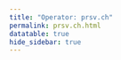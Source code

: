```yaml
---
title: "Operator: prsv.ch"
permalink: prsv.ch.html
datatable: true
hide_sidebar: true
---
```


<div>                        <script type="text/javascript">window.PlotlyConfig = {MathJaxConfig: 'local'};</script>
        <script charset="utf-8" src="https://cdn.plot.ly/plotly-2.20.0.min.js"></script>                <div id="b5078759-069e-476d-8d94-c8b0f29df016" class="plotly-graph-div" style="height:100%; width:100%;"></div>            <script type="text/javascript">                                    window.PLOTLYENV=window.PLOTLYENV || {};                                    if (document.getElementById("b5078759-069e-476d-8d94-c8b0f29df016")) {                    Plotly.newPlot(                        "b5078759-069e-476d-8d94-c8b0f29df016",                        [{"name":"exit probability (%)","x":["2022-06-17","2022-06-18","2022-06-19","2022-06-20","2022-06-21","2022-06-22","2022-06-23","2022-06-24","2022-06-25","2022-06-26","2022-06-27","2022-06-28","2022-06-29","2022-06-30","2022-07-01","2022-07-02","2022-07-03","2022-07-04","2022-07-05","2022-07-06","2022-07-07","2022-07-08","2022-07-09","2022-07-10","2022-07-11","2022-07-12","2022-07-13","2022-07-14","2022-07-15","2022-07-16","2022-07-17","2022-07-18","2022-07-19","2022-07-20","2022-07-21","2022-07-22","2022-07-23","2022-07-24","2022-07-25","2022-07-26","2022-07-27","2022-07-28","2022-07-29","2022-07-30","2022-07-31","2022-08-01","2022-08-02","2022-08-03","2022-08-04","2022-08-05","2022-08-06","2022-08-07","2022-08-08","2022-08-10","2022-08-11","2022-08-12","2022-08-13","2022-08-14","2022-08-15","2022-08-16","2022-08-17","2022-08-18","2022-08-19","2022-08-20","2022-08-21","2022-08-22","2022-08-23","2022-08-24","2022-08-25","2022-08-26","2022-08-27","2022-08-28","2022-08-29","2022-08-30","2022-08-31","2022-09-01","2022-09-02","2022-09-03","2022-09-04","2022-09-05","2022-09-06","2022-09-07","2022-09-13","2022-09-14","2022-09-15","2022-09-16","2022-09-17","2022-09-18","2022-09-19","2022-09-20","2022-09-21","2022-09-22","2022-09-23","2022-09-24","2022-09-25","2022-09-26","2022-09-27","2022-09-28","2022-09-29","2022-09-30","2022-10-01","2022-10-02","2022-10-03","2022-10-04","2022-10-05","2022-10-06","2022-10-07","2022-10-08","2022-10-09","2022-10-10","2022-10-11","2022-10-12","2022-10-13","2022-10-14","2022-10-15","2022-10-16","2022-10-17","2022-10-18","2022-10-19","2022-10-20","2022-10-21","2022-10-22","2022-10-23","2022-10-24","2022-10-25","2022-10-26","2022-10-27","2022-10-28","2022-10-29","2022-10-30","2022-10-31","2022-11-01","2022-11-02","2022-11-03","2022-11-04","2022-11-05","2022-11-06","2022-11-07","2022-11-08","2022-11-09","2022-11-10","2022-11-11","2022-11-12","2022-11-13","2022-11-14","2022-11-15","2022-11-16","2022-11-17","2022-11-18","2022-11-19","2022-11-20","2022-11-21","2022-11-22","2022-11-23","2022-11-24","2022-11-25","2022-11-26","2022-11-27","2022-11-28","2022-11-29","2022-11-30","2022-12-01","2022-12-02","2022-12-03","2022-12-04","2022-12-05","2022-12-06","2022-12-07","2022-12-08","2022-12-09","2022-12-10","2022-12-11","2022-12-12","2022-12-13","2022-12-14","2022-12-15","2022-12-16","2022-12-17","2022-12-18","2022-12-19","2022-12-20","2022-12-21","2022-12-22","2022-12-23","2022-12-24","2022-12-25","2022-12-26","2022-12-27","2022-12-28","2022-12-29","2022-12-30","2022-12-31","2023-01-01","2023-01-02","2023-01-03","2023-01-04","2023-01-05","2023-01-06","2023-01-07","2023-01-08","2023-01-09","2023-01-10","2023-01-11","2023-01-12","2023-01-13","2023-01-14","2023-01-15","2023-01-16","2023-01-17","2023-01-18","2023-01-19","2023-01-20","2023-01-21","2023-01-22","2023-01-23","2023-01-24","2023-01-25","2023-01-26","2023-01-27","2023-01-28","2023-01-29","2023-01-30","2023-01-31","2023-02-01","2023-02-02","2023-02-03","2023-02-04","2023-02-05","2023-02-06","2023-02-07","2023-02-08","2023-02-09","2023-02-10","2023-02-11","2023-02-12","2023-02-13","2023-02-14","2023-02-15","2023-02-16","2023-02-17","2023-02-18","2023-02-19","2023-02-20","2023-02-21","2023-02-22","2023-02-23","2023-02-24","2023-02-25","2023-02-26","2023-02-27","2023-02-28","2023-03-01","2023-03-02","2023-03-03","2023-03-04","2023-03-05","2023-03-06","2023-03-07","2023-03-08","2023-03-09","2023-03-10","2023-03-11","2023-03-12","2023-03-13","2023-03-14","2023-03-15","2023-03-16","2023-03-17","2023-03-18","2023-03-19","2023-03-20","2023-03-21","2023-03-22","2023-03-23","2023-03-24","2023-03-25","2023-03-26","2023-03-27","2023-03-28","2023-03-29","2023-03-30","2023-03-31","2023-04-01","2023-04-02","2023-04-03","2023-04-04","2023-04-05","2023-04-06","2023-04-07","2023-04-08","2023-04-09","2023-04-10","2023-04-11","2023-04-12","2023-04-13","2023-04-14","2023-04-15","2023-04-16","2023-04-17","2023-04-18","2023-04-19","2023-04-20","2023-04-21","2023-04-22","2023-04-23","2023-04-24","2023-04-25","2023-04-26","2023-04-27","2023-04-28","2023-04-29","2023-04-30","2023-05-01","2023-05-02","2023-05-03","2023-05-04","2023-05-05","2023-05-06","2023-05-07","2023-05-08","2023-05-09","2023-05-10","2023-05-11","2023-05-12","2023-05-13","2023-05-14","2023-05-15","2023-05-16","2023-05-17","2023-05-18","2023-05-19","2023-05-20","2023-05-21","2023-05-22","2023-05-23","2023-05-24","2023-05-25","2023-05-26","2023-05-27","2023-05-28","2023-05-29","2023-05-30","2023-05-31","2023-06-01","2023-06-02","2023-06-03","2023-06-04","2023-06-05","2023-06-06","2023-06-07","2023-06-08","2023-06-09","2023-06-10","2023-06-11","2023-06-12","2023-06-13","2023-06-14","2023-06-15","2023-06-16","2023-06-17","2023-06-18","2023-06-19","2023-06-20","2023-06-21","2023-06-22","2023-06-23","2023-06-25","2023-06-26","2023-06-27","2023-06-28","2023-06-29","2023-06-30","2023-07-01","2023-07-02","2023-07-03","2023-07-04","2023-07-05","2023-07-06","2023-07-07","2023-07-08","2023-07-09"],"y":[0.0,0.0,0.0,0.03,0.05,0.08,0.09,0.11,0.13,0.13,0.17,0.29,0.31,0.33,0.26,0.31,0.29,0.32,0.32,0.32,0.32,0.32,0.34,0.33,0.33,0.29,0.3,null,0.26,0.25,0.25,0.25,0.25,0.24,0.21,0.21,0.21,0.19,0.18,0.19,0.2,0.19,0.2,0.17,0.17,0.19,0.18,0.2,0.19,0.2,0.2,0.21,0.2,0.23,0.25,0.27,0.26,0.28,0.26,0.26,0.25,0.25,0.25,0.29,0.26,0.28,0.29,0.28,0.0,0.0,0.0,0.0,0.28,0.3,0.31,null,null,null,null,null,null,null,0.0,0.0,0.0,0.25,0.29,0.31,0.31,0.32,0.33,0.34,0.33,0.35,0.38,0.35,1.08,1.12,1.14,1.16,1.01,1.0,0.97,0.93,0.96,1.0,1.01,1.01,1.02,1.0,0.66,1.03,1.01,0.9,0.91,0.94,0.83,0.44,0.3,0.29,0.29,0.27,0.25,0.23,0.26,0.23,0.21,0.21,0.24,0.25,0.19,0.41,0.39,0.39,0.35,0.38,0.4,0.42,0.44,0.49,0.48,0.44,0.44,0.51,0.52,0.52,0.54,0.48,0.5,0.5,0.51,0.57,0.57,0.57,0.57,0.56,0.53,0.54,0.52,0.51,0.5,0.53,0.56,0.56,0.52,0.52,0.54,0.54,0.56,0.57,0.56,0.54,0.52,0.52,0.41,0.48,0.43,0.46,0.48,0.47,0.47,0.48,0.46,0.49,0.48,0.52,0.55,0.56,0.56,0.54,0.54,0.53,0.54,0.53,0.55,0.52,0.51,0.51,0.49,0.49,0.47,0.47,0.47,0.49,0.47,0.36,0.5,0.53,0.54,0.55,0.57,0.52,0.56,0.58,0.58,0.56,0.62,0.62,0.61,0.59,0.61,0.63,0.64,0.62,0.62,0.63,0.62,0.59,0.6,0.62,0.62,0.53,0.51,0.5,0.52,0.49,0.39,0.43,0.43,0.43,0.43,0.43,0.44,0.43,0.43,0.45,0.46,0.48,0.51,0.51,0.57,0.58,1.01,1.06,1.08,1.05,1.04,0.97,0.92,0.93,0.93,0.85,1.15,1.19,1.2,1.17,1.06,1.12,1.12,1.1,1.04,1.04,1.02,1.03,0.95,0.95,0.93,0.95,0.84,0.92,0.94,0.95,0.96,0.94,0.92,0.91,0.9,0.92,0.93,0.87,0.87,0.83,0.87,0.86,0.86,0.83,0.84,0.8,0.8,0.8,0.19,0.4,0.4,0.38,0.39,0.22,0.21,0.18,0.23,0.34,0.4,0.48,0.47,0.57,0.39,0.61,0.8,0.83,0.81,0.88,1.13,1.14,1.18,1.12,1.19,1.31,1.28,1.31,1.26,1.21,0.99,0.99,1.23,1.22,1.1,1.18,1.21,1.19,1.19,1.16,1.14,1.14,1.05,1.03,1.1,1.13,1.08,1.13,0.0,1.09,0.68,1.07,0.98,1.08,1.13,1.15,1.19,1.22,1.24,1.22,1.21,1.19,1.32,1.34,1.36,1.38,1.34,1.35,1.41,1.42,1.4,1.38,1.39,1.29,1.29,1.28,1.19,1.19,1.13,1.03,0.95],"type":"scatter","xaxis":"x","yaxis":"y"},{"name":"guard probability (%)","x":["2022-06-17","2022-06-18","2022-06-19","2022-06-20","2022-06-21","2022-06-22","2022-06-23","2022-06-24","2022-06-25","2022-06-26","2022-06-27","2022-06-28","2022-06-29","2022-06-30","2022-07-01","2022-07-02","2022-07-03","2022-07-04","2022-07-05","2022-07-06","2022-07-07","2022-07-08","2022-07-09","2022-07-10","2022-07-11","2022-07-12","2022-07-13","2022-07-14","2022-07-15","2022-07-16","2022-07-17","2022-07-18","2022-07-19","2022-07-20","2022-07-21","2022-07-22","2022-07-23","2022-07-24","2022-07-25","2022-07-26","2022-07-27","2022-07-28","2022-07-29","2022-07-30","2022-07-31","2022-08-01","2022-08-02","2022-08-03","2022-08-04","2022-08-05","2022-08-06","2022-08-07","2022-08-08","2022-08-10","2022-08-11","2022-08-12","2022-08-13","2022-08-14","2022-08-15","2022-08-16","2022-08-17","2022-08-18","2022-08-19","2022-08-20","2022-08-21","2022-08-22","2022-08-23","2022-08-24","2022-08-25","2022-08-26","2022-08-27","2022-08-28","2022-08-29","2022-08-30","2022-08-31","2022-09-01","2022-09-02","2022-09-03","2022-09-04","2022-09-05","2022-09-06","2022-09-07","2022-09-13","2022-09-14","2022-09-15","2022-09-16","2022-09-17","2022-09-18","2022-09-19","2022-09-20","2022-09-21","2022-09-22","2022-09-23","2022-09-24","2022-09-25","2022-09-26","2022-09-27","2022-09-28","2022-09-29","2022-09-30","2022-10-01","2022-10-02","2022-10-03","2022-10-04","2022-10-05","2022-10-06","2022-10-07","2022-10-08","2022-10-09","2022-10-10","2022-10-11","2022-10-12","2022-10-13","2022-10-14","2022-10-15","2022-10-16","2022-10-17","2022-10-18","2022-10-19","2022-10-20","2022-10-21","2022-10-22","2022-10-23","2022-10-24","2022-10-25","2022-10-26","2022-10-27","2022-10-28","2022-10-29","2022-10-30","2022-10-31","2022-11-01","2022-11-02","2022-11-03","2022-11-04","2022-11-05","2022-11-06","2022-11-07","2022-11-08","2022-11-09","2022-11-10","2022-11-11","2022-11-12","2022-11-13","2022-11-14","2022-11-15","2022-11-16","2022-11-17","2022-11-18","2022-11-19","2022-11-20","2022-11-21","2022-11-22","2022-11-23","2022-11-24","2022-11-25","2022-11-26","2022-11-27","2022-11-28","2022-11-29","2022-11-30","2022-12-01","2022-12-02","2022-12-03","2022-12-04","2022-12-05","2022-12-06","2022-12-07","2022-12-08","2022-12-09","2022-12-10","2022-12-11","2022-12-12","2022-12-13","2022-12-14","2022-12-15","2022-12-16","2022-12-17","2022-12-18","2022-12-19","2022-12-20","2022-12-21","2022-12-22","2022-12-23","2022-12-24","2022-12-25","2022-12-26","2022-12-27","2022-12-28","2022-12-29","2022-12-30","2022-12-31","2023-01-01","2023-01-02","2023-01-03","2023-01-04","2023-01-05","2023-01-06","2023-01-07","2023-01-08","2023-01-09","2023-01-10","2023-01-11","2023-01-12","2023-01-13","2023-01-14","2023-01-15","2023-01-16","2023-01-17","2023-01-18","2023-01-19","2023-01-20","2023-01-21","2023-01-22","2023-01-23","2023-01-24","2023-01-25","2023-01-26","2023-01-27","2023-01-28","2023-01-29","2023-01-30","2023-01-31","2023-02-01","2023-02-02","2023-02-03","2023-02-04","2023-02-05","2023-02-06","2023-02-07","2023-02-08","2023-02-09","2023-02-10","2023-02-11","2023-02-12","2023-02-13","2023-02-14","2023-02-15","2023-02-16","2023-02-17","2023-02-18","2023-02-19","2023-02-20","2023-02-21","2023-02-22","2023-02-23","2023-02-24","2023-02-25","2023-02-26","2023-02-27","2023-02-28","2023-03-01","2023-03-02","2023-03-03","2023-03-04","2023-03-05","2023-03-06","2023-03-07","2023-03-08","2023-03-09","2023-03-10","2023-03-11","2023-03-12","2023-03-13","2023-03-14","2023-03-15","2023-03-16","2023-03-17","2023-03-18","2023-03-19","2023-03-20","2023-03-21","2023-03-22","2023-03-23","2023-03-24","2023-03-25","2023-03-26","2023-03-27","2023-03-28","2023-03-29","2023-03-30","2023-03-31","2023-04-01","2023-04-02","2023-04-03","2023-04-04","2023-04-05","2023-04-06","2023-04-07","2023-04-08","2023-04-09","2023-04-10","2023-04-11","2023-04-12","2023-04-13","2023-04-14","2023-04-15","2023-04-16","2023-04-17","2023-04-18","2023-04-19","2023-04-20","2023-04-21","2023-04-22","2023-04-23","2023-04-24","2023-04-25","2023-04-26","2023-04-27","2023-04-28","2023-04-29","2023-04-30","2023-05-01","2023-05-02","2023-05-03","2023-05-04","2023-05-05","2023-05-06","2023-05-07","2023-05-08","2023-05-09","2023-05-10","2023-05-11","2023-05-12","2023-05-13","2023-05-14","2023-05-15","2023-05-16","2023-05-17","2023-05-18","2023-05-19","2023-05-20","2023-05-21","2023-05-22","2023-05-23","2023-05-24","2023-05-25","2023-05-26","2023-05-27","2023-05-28","2023-05-29","2023-05-30","2023-05-31","2023-06-01","2023-06-02","2023-06-03","2023-06-04","2023-06-05","2023-06-06","2023-06-07","2023-06-08","2023-06-09","2023-06-10","2023-06-11","2023-06-12","2023-06-13","2023-06-14","2023-06-15","2023-06-16","2023-06-17","2023-06-18","2023-06-19","2023-06-20","2023-06-21","2023-06-22","2023-06-23","2023-06-25","2023-06-26","2023-06-27","2023-06-28","2023-06-29","2023-06-30","2023-07-01","2023-07-02","2023-07-03","2023-07-04","2023-07-05","2023-07-06","2023-07-07","2023-07-08","2023-07-09"],"y":[0.0,0.0,0.0,0.0,0.0,0.0,0.0,0.0,0.0,0.22,0.1,0.1,0.22,0.24,0.23,0.0,0.0,0.0,0.2,0.19,0.18,0.18,0.17,0.17,0.15,0.13,0.13,null,0.0,0.0,0.0,0.0,0.0,0.0,0.0,0.06,0.28,0.28,0.25,0.27,0.28,0.25,0.24,0.23,0.24,0.23,0.23,0.26,0.26,0.32,0.33,0.33,0.28,0.41,0.44,0.42,0.45,0.41,0.38,0.37,0.34,0.55,0.72,0.74,0.79,0.68,0.68,0.73,0.64,0.64,0.67,0.64,0.67,0.87,0.86,null,null,null,null,null,null,null,0.0,0.0,0.0,0.0,0.0,0.0,0.0,0.0,0.0,0.0,0.0,0.0,0.0,0.0,0.0,0.0,0.35,0.35,0.34,0.12,0.12,0.11,0.12,0.1,0.11,0.11,0.12,0.13,0.13,0.13,0.3,0.32,0.31,0.32,0.31,0.34,0.45,0.54,0.5,0.51,0.59,0.68,0.6,0.45,0.48,0.5,0.61,1.2,1.31,1.29,1.47,1.41,1.55,1.83,1.68,1.58,1.61,1.51,1.29,1.61,1.5,1.56,1.54,1.46,1.6,1.6,1.62,1.68,1.78,2.01,2.01,2.01,1.72,2.16,1.96,1.95,2.13,2.46,2.3,2.19,1.75,1.7,1.61,1.41,1.92,1.88,1.79,1.74,1.74,1.74,1.7,1.62,1.71,1.88,1.76,1.69,1.57,1.55,1.6,1.51,1.45,1.5,1.5,1.5,1.51,1.52,1.48,1.41,1.53,1.61,1.58,1.65,1.57,1.57,1.61,1.63,1.66,1.65,1.67,1.8,1.84,1.86,1.88,2.19,2.21,2.17,2.15,2.13,2.06,2.1,2.02,1.72,1.78,1.72,1.81,1.73,1.91,2.17,2.06,1.94,1.99,2.0,2.03,1.86,1.79,1.82,1.58,1.82,1.82,1.81,1.93,1.99,2.09,2.11,2.12,2.08,2.04,2.02,2.11,2.09,2.15,2.04,1.89,2.38,2.58,2.66,2.91,3.48,3.55,3.37,3.22,3.36,3.28,3.35,3.29,3.18,3.19,3.19,3.17,2.77,2.69,2.6,2.68,2.44,2.38,2.35,2.2,2.12,2.39,2.53,2.61,2.61,2.39,2.46,2.46,2.35,2.24,2.25,2.27,2.31,2.31,2.3,2.3,2.3,2.36,2.41,2.34,2.39,2.42,2.37,2.28,2.46,2.51,2.61,2.61,2.34,2.34,2.58,2.73,3.19,3.06,3.01,3.1,2.72,2.74,2.78,2.76,2.65,2.64,2.55,2.48,2.76,2.58,2.69,2.44,2.45,2.38,2.57,2.67,2.6,2.79,2.67,2.73,2.88,2.86,2.89,2.97,2.96,2.98,3.0,2.91,2.89,2.89,2.91,2.88,3.01,3.0,3.02,3.03,2.94,2.92,3.37,3.36,3.38,0.09,0.18,0.09,0.5,0.6,0.59,0.59,0.61,0.69,0.71,0.7,0.91,0.91,0.71,0.93,0.94,0.88,0.89,1.34,1.53,1.68,2.97,3.45,3.39,3.55,2.86,3.67,3.68,2.73,2.69,2.62,2.79,2.9,3.04,3.06],"type":"scatter","xaxis":"x","yaxis":"y"},{"name":"advertised bandwidth","x":["2022-06-17","2022-06-18","2022-06-19","2022-06-20","2022-06-21","2022-06-22","2022-06-23","2022-06-24","2022-06-25","2022-06-26","2022-06-27","2022-06-28","2022-06-29","2022-06-30","2022-07-01","2022-07-02","2022-07-03","2022-07-04","2022-07-05","2022-07-06","2022-07-07","2022-07-08","2022-07-09","2022-07-10","2022-07-11","2022-07-12","2022-07-13","2022-07-14","2022-07-15","2022-07-16","2022-07-17","2022-07-18","2022-07-19","2022-07-20","2022-07-21","2022-07-22","2022-07-23","2022-07-24","2022-07-25","2022-07-26","2022-07-27","2022-07-28","2022-07-29","2022-07-30","2022-07-31","2022-08-01","2022-08-02","2022-08-03","2022-08-04","2022-08-05","2022-08-06","2022-08-07","2022-08-08","2022-08-10","2022-08-11","2022-08-12","2022-08-13","2022-08-14","2022-08-15","2022-08-16","2022-08-17","2022-08-18","2022-08-19","2022-08-20","2022-08-21","2022-08-22","2022-08-23","2022-08-24","2022-08-25","2022-08-26","2022-08-27","2022-08-28","2022-08-29","2022-08-30","2022-08-31","2022-09-01","2022-09-02","2022-09-03","2022-09-04","2022-09-05","2022-09-06","2022-09-07","2022-09-13","2022-09-14","2022-09-15","2022-09-16","2022-09-17","2022-09-18","2022-09-19","2022-09-20","2022-09-21","2022-09-22","2022-09-23","2022-09-24","2022-09-25","2022-09-26","2022-09-27","2022-09-28","2022-09-29","2022-09-30","2022-10-01","2022-10-02","2022-10-03","2022-10-04","2022-10-05","2022-10-06","2022-10-07","2022-10-08","2022-10-09","2022-10-10","2022-10-11","2022-10-12","2022-10-13","2022-10-14","2022-10-15","2022-10-16","2022-10-17","2022-10-18","2022-10-19","2022-10-20","2022-10-21","2022-10-22","2022-10-23","2022-10-24","2022-10-25","2022-10-26","2022-10-27","2022-10-28","2022-10-29","2022-10-30","2022-10-31","2022-11-01","2022-11-02","2022-11-03","2022-11-04","2022-11-05","2022-11-06","2022-11-07","2022-11-08","2022-11-09","2022-11-10","2022-11-11","2022-11-12","2022-11-13","2022-11-14","2022-11-15","2022-11-16","2022-11-17","2022-11-18","2022-11-19","2022-11-20","2022-11-21","2022-11-22","2022-11-23","2022-11-24","2022-11-25","2022-11-26","2022-11-27","2022-11-28","2022-11-29","2022-11-30","2022-12-01","2022-12-02","2022-12-03","2022-12-04","2022-12-05","2022-12-06","2022-12-07","2022-12-08","2022-12-09","2022-12-10","2022-12-11","2022-12-12","2022-12-13","2022-12-14","2022-12-15","2022-12-16","2022-12-17","2022-12-18","2022-12-19","2022-12-20","2022-12-21","2022-12-22","2022-12-23","2022-12-24","2022-12-25","2022-12-26","2022-12-27","2022-12-28","2022-12-29","2022-12-30","2022-12-31","2023-01-01","2023-01-02","2023-01-03","2023-01-04","2023-01-05","2023-01-06","2023-01-07","2023-01-08","2023-01-09","2023-01-10","2023-01-11","2023-01-12","2023-01-13","2023-01-14","2023-01-15","2023-01-16","2023-01-17","2023-01-18","2023-01-19","2023-01-20","2023-01-21","2023-01-22","2023-01-23","2023-01-24","2023-01-25","2023-01-26","2023-01-27","2023-01-28","2023-01-29","2023-01-30","2023-01-31","2023-02-01","2023-02-02","2023-02-03","2023-02-04","2023-02-05","2023-02-06","2023-02-07","2023-02-08","2023-02-09","2023-02-10","2023-02-11","2023-02-12","2023-02-13","2023-02-14","2023-02-15","2023-02-16","2023-02-17","2023-02-18","2023-02-19","2023-02-20","2023-02-21","2023-02-22","2023-02-23","2023-02-24","2023-02-25","2023-02-26","2023-02-27","2023-02-28","2023-03-01","2023-03-02","2023-03-03","2023-03-04","2023-03-05","2023-03-06","2023-03-07","2023-03-08","2023-03-09","2023-03-10","2023-03-11","2023-03-12","2023-03-13","2023-03-14","2023-03-15","2023-03-16","2023-03-17","2023-03-18","2023-03-19","2023-03-20","2023-03-21","2023-03-22","2023-03-23","2023-03-24","2023-03-25","2023-03-26","2023-03-27","2023-03-28","2023-03-29","2023-03-30","2023-03-31","2023-04-01","2023-04-02","2023-04-03","2023-04-04","2023-04-05","2023-04-06","2023-04-07","2023-04-08","2023-04-09","2023-04-10","2023-04-11","2023-04-12","2023-04-13","2023-04-14","2023-04-15","2023-04-16","2023-04-17","2023-04-18","2023-04-19","2023-04-20","2023-04-21","2023-04-22","2023-04-23","2023-04-24","2023-04-25","2023-04-26","2023-04-27","2023-04-28","2023-04-29","2023-04-30","2023-05-01","2023-05-02","2023-05-03","2023-05-04","2023-05-05","2023-05-06","2023-05-07","2023-05-08","2023-05-09","2023-05-10","2023-05-11","2023-05-12","2023-05-13","2023-05-14","2023-05-15","2023-05-16","2023-05-17","2023-05-18","2023-05-19","2023-05-20","2023-05-21","2023-05-22","2023-05-23","2023-05-24","2023-05-25","2023-05-26","2023-05-27","2023-05-28","2023-05-29","2023-05-30","2023-05-31","2023-06-01","2023-06-02","2023-06-03","2023-06-04","2023-06-05","2023-06-06","2023-06-07","2023-06-08","2023-06-09","2023-06-10","2023-06-11","2023-06-12","2023-06-13","2023-06-14","2023-06-15","2023-06-16","2023-06-17","2023-06-18","2023-06-19","2023-06-20","2023-06-21","2023-06-22","2023-06-23","2023-06-25","2023-06-26","2023-06-27","2023-06-28","2023-06-29","2023-06-30","2023-07-01","2023-07-02","2023-07-03","2023-07-04","2023-07-05","2023-07-06","2023-07-07","2023-07-08","2023-07-09"],"y":[0.0,0.05,0.14,0.14,0.32,0.37,0.62,0.81,0.83,0.83,1.11,1.15,1.15,1.31,1.31,1.25,1.2,1.19,1.14,1.12,1.08,1.08,1.09,1.07,1.06,0.98,0.96,0.96,0.99,1.05,1.05,1.08,1.12,1.12,1.18,1.28,1.25,1.19,1.22,1.32,1.21,1.18,1.16,1.17,1.15,1.16,1.29,1.5,1.58,1.64,1.67,1.61,1.59,1.57,1.72,1.9,2.07,2.2,2.24,2.61,2.72,2.82,2.82,2.93,3.0,2.99,3.03,3.04,3.18,3.35,3.43,3.66,3.68,3.72,4.14,4.15,4.2,4.17,3.93,3.29,2.94,0.35,0.03,2.16,2.51,2.51,2.71,3.72,4.06,4.26,4.8,4.89,5.12,6.12,6.51,6.6,6.76,6.94,7.37,7.32,7.11,7.06,6.88,6.8,6.87,7.2,7.16,7.57,7.47,7.4,7.44,7.23,7.14,6.49,6.47,6.59,6.73,6.84,6.61,6.76,6.38,6.42,6.22,5.99,6.34,6.41,6.45,6.36,6.28,6.68,6.24,5.89,6.11,6.07,6.19,5.89,5.82,5.81,5.56,5.44,5.3,5.35,5.35,5.69,5.91,5.91,5.91,6.4,6.55,6.57,6.76,9.04,10.02,10.12,10.54,9.31,10.24,10.62,10.48,10.43,10.62,10.27,10.1,10.14,9.98,10.1,9.94,9.98,10.1,10.22,10.47,10.48,10.4,10.59,10.51,10.23,10.05,9.89,9.98,10.2,10.08,10.02,10.09,10.57,10.43,10.34,10.51,10.63,10.06,10.44,10.62,10.17,10.08,10.23,10.4,10.13,10.59,10.76,11.53,11.63,12.05,12.64,12.73,13.56,13.4,14.06,13.69,13.52,13.26,13.51,13.34,13.32,13.48,13.02,13.25,13.63,13.3,14.4,14.24,14.29,14.78,14.83,14.6,14.84,14.68,15.75,15.81,15.97,15.93,15.73,15.13,14.19,13.6,14.09,14.19,13.94,14.41,15.05,14.97,16.16,16.38,16.86,16.82,16.74,16.82,17.35,17.13,17.33,17.95,18.15,17.65,17.87,19.95,21.76,22.1,22.47,22.39,22.29,21.94,21.5,21.17,20.66,20.35,19.63,17.44,17.81,17.74,17.66,15.62,15.51,15.45,15.14,14.16,14.16,14.12,14.18,14.22,13.53,13.63,13.84,14.4,14.01,14.28,14.11,11.83,11.87,12.52,12.65,12.79,13.01,13.32,13.03,13.31,14.8,15.23,15.67,15.58,15.3,14.57,14.73,15.04,15.19,15.33,15.35,15.5,15.15,15.78,15.63,16.02,16.05,15.98,16.17,13.83,13.51,13.33,14.14,14.05,14.33,14.64,15.39,14.85,14.95,15.22,14.72,14.81,14.71,14.61,14.86,15.15,15.08,15.72,15.66,15.37,15.26,14.5,13.95,14.25,14.47,14.3,15.28,15.64,15.96,16.07,16.54,17.1,17.45,16.77,16.38,13.32,13.82,15.45,14.6,16.1,14.37,14.61,14.62,14.6,14.61,14.58,14.95,15.11,15.59,16.05,16.89,17.11,16.51,15.77,16.78,17.25,17.67,17.86,15.36,16.02,16.26,16.63,17.14,17.09,16.87,16.89,16.3,15.68],"type":"scatter","xaxis":"x","yaxis":"y2"}],                        {"template":{"data":{"histogram2dcontour":[{"type":"histogram2dcontour","colorbar":{"outlinewidth":0,"ticks":""},"colorscale":[[0.0,"#0d0887"],[0.1111111111111111,"#46039f"],[0.2222222222222222,"#7201a8"],[0.3333333333333333,"#9c179e"],[0.4444444444444444,"#bd3786"],[0.5555555555555556,"#d8576b"],[0.6666666666666666,"#ed7953"],[0.7777777777777778,"#fb9f3a"],[0.8888888888888888,"#fdca26"],[1.0,"#f0f921"]]}],"choropleth":[{"type":"choropleth","colorbar":{"outlinewidth":0,"ticks":""}}],"histogram2d":[{"type":"histogram2d","colorbar":{"outlinewidth":0,"ticks":""},"colorscale":[[0.0,"#0d0887"],[0.1111111111111111,"#46039f"],[0.2222222222222222,"#7201a8"],[0.3333333333333333,"#9c179e"],[0.4444444444444444,"#bd3786"],[0.5555555555555556,"#d8576b"],[0.6666666666666666,"#ed7953"],[0.7777777777777778,"#fb9f3a"],[0.8888888888888888,"#fdca26"],[1.0,"#f0f921"]]}],"heatmap":[{"type":"heatmap","colorbar":{"outlinewidth":0,"ticks":""},"colorscale":[[0.0,"#0d0887"],[0.1111111111111111,"#46039f"],[0.2222222222222222,"#7201a8"],[0.3333333333333333,"#9c179e"],[0.4444444444444444,"#bd3786"],[0.5555555555555556,"#d8576b"],[0.6666666666666666,"#ed7953"],[0.7777777777777778,"#fb9f3a"],[0.8888888888888888,"#fdca26"],[1.0,"#f0f921"]]}],"heatmapgl":[{"type":"heatmapgl","colorbar":{"outlinewidth":0,"ticks":""},"colorscale":[[0.0,"#0d0887"],[0.1111111111111111,"#46039f"],[0.2222222222222222,"#7201a8"],[0.3333333333333333,"#9c179e"],[0.4444444444444444,"#bd3786"],[0.5555555555555556,"#d8576b"],[0.6666666666666666,"#ed7953"],[0.7777777777777778,"#fb9f3a"],[0.8888888888888888,"#fdca26"],[1.0,"#f0f921"]]}],"contourcarpet":[{"type":"contourcarpet","colorbar":{"outlinewidth":0,"ticks":""}}],"contour":[{"type":"contour","colorbar":{"outlinewidth":0,"ticks":""},"colorscale":[[0.0,"#0d0887"],[0.1111111111111111,"#46039f"],[0.2222222222222222,"#7201a8"],[0.3333333333333333,"#9c179e"],[0.4444444444444444,"#bd3786"],[0.5555555555555556,"#d8576b"],[0.6666666666666666,"#ed7953"],[0.7777777777777778,"#fb9f3a"],[0.8888888888888888,"#fdca26"],[1.0,"#f0f921"]]}],"surface":[{"type":"surface","colorbar":{"outlinewidth":0,"ticks":""},"colorscale":[[0.0,"#0d0887"],[0.1111111111111111,"#46039f"],[0.2222222222222222,"#7201a8"],[0.3333333333333333,"#9c179e"],[0.4444444444444444,"#bd3786"],[0.5555555555555556,"#d8576b"],[0.6666666666666666,"#ed7953"],[0.7777777777777778,"#fb9f3a"],[0.8888888888888888,"#fdca26"],[1.0,"#f0f921"]]}],"mesh3d":[{"type":"mesh3d","colorbar":{"outlinewidth":0,"ticks":""}}],"scatter":[{"fillpattern":{"fillmode":"overlay","size":10,"solidity":0.2},"type":"scatter"}],"parcoords":[{"type":"parcoords","line":{"colorbar":{"outlinewidth":0,"ticks":""}}}],"scatterpolargl":[{"type":"scatterpolargl","marker":{"colorbar":{"outlinewidth":0,"ticks":""}}}],"bar":[{"error_x":{"color":"#2a3f5f"},"error_y":{"color":"#2a3f5f"},"marker":{"line":{"color":"#E5ECF6","width":0.5},"pattern":{"fillmode":"overlay","size":10,"solidity":0.2}},"type":"bar"}],"scattergeo":[{"type":"scattergeo","marker":{"colorbar":{"outlinewidth":0,"ticks":""}}}],"scatterpolar":[{"type":"scatterpolar","marker":{"colorbar":{"outlinewidth":0,"ticks":""}}}],"histogram":[{"marker":{"pattern":{"fillmode":"overlay","size":10,"solidity":0.2}},"type":"histogram"}],"scattergl":[{"type":"scattergl","marker":{"colorbar":{"outlinewidth":0,"ticks":""}}}],"scatter3d":[{"type":"scatter3d","line":{"colorbar":{"outlinewidth":0,"ticks":""}},"marker":{"colorbar":{"outlinewidth":0,"ticks":""}}}],"scattermapbox":[{"type":"scattermapbox","marker":{"colorbar":{"outlinewidth":0,"ticks":""}}}],"scatterternary":[{"type":"scatterternary","marker":{"colorbar":{"outlinewidth":0,"ticks":""}}}],"scattercarpet":[{"type":"scattercarpet","marker":{"colorbar":{"outlinewidth":0,"ticks":""}}}],"carpet":[{"aaxis":{"endlinecolor":"#2a3f5f","gridcolor":"white","linecolor":"white","minorgridcolor":"white","startlinecolor":"#2a3f5f"},"baxis":{"endlinecolor":"#2a3f5f","gridcolor":"white","linecolor":"white","minorgridcolor":"white","startlinecolor":"#2a3f5f"},"type":"carpet"}],"table":[{"cells":{"fill":{"color":"#EBF0F8"},"line":{"color":"white"}},"header":{"fill":{"color":"#C8D4E3"},"line":{"color":"white"}},"type":"table"}],"barpolar":[{"marker":{"line":{"color":"#E5ECF6","width":0.5},"pattern":{"fillmode":"overlay","size":10,"solidity":0.2}},"type":"barpolar"}],"pie":[{"automargin":true,"type":"pie"}]},"layout":{"autotypenumbers":"strict","colorway":["#636efa","#EF553B","#00cc96","#ab63fa","#FFA15A","#19d3f3","#FF6692","#B6E880","#FF97FF","#FECB52"],"font":{"color":"#2a3f5f"},"hovermode":"closest","hoverlabel":{"align":"left"},"paper_bgcolor":"white","plot_bgcolor":"#E5ECF6","polar":{"bgcolor":"#E5ECF6","angularaxis":{"gridcolor":"white","linecolor":"white","ticks":""},"radialaxis":{"gridcolor":"white","linecolor":"white","ticks":""}},"ternary":{"bgcolor":"#E5ECF6","aaxis":{"gridcolor":"white","linecolor":"white","ticks":""},"baxis":{"gridcolor":"white","linecolor":"white","ticks":""},"caxis":{"gridcolor":"white","linecolor":"white","ticks":""}},"coloraxis":{"colorbar":{"outlinewidth":0,"ticks":""}},"colorscale":{"sequential":[[0.0,"#0d0887"],[0.1111111111111111,"#46039f"],[0.2222222222222222,"#7201a8"],[0.3333333333333333,"#9c179e"],[0.4444444444444444,"#bd3786"],[0.5555555555555556,"#d8576b"],[0.6666666666666666,"#ed7953"],[0.7777777777777778,"#fb9f3a"],[0.8888888888888888,"#fdca26"],[1.0,"#f0f921"]],"sequentialminus":[[0.0,"#0d0887"],[0.1111111111111111,"#46039f"],[0.2222222222222222,"#7201a8"],[0.3333333333333333,"#9c179e"],[0.4444444444444444,"#bd3786"],[0.5555555555555556,"#d8576b"],[0.6666666666666666,"#ed7953"],[0.7777777777777778,"#fb9f3a"],[0.8888888888888888,"#fdca26"],[1.0,"#f0f921"]],"diverging":[[0,"#8e0152"],[0.1,"#c51b7d"],[0.2,"#de77ae"],[0.3,"#f1b6da"],[0.4,"#fde0ef"],[0.5,"#f7f7f7"],[0.6,"#e6f5d0"],[0.7,"#b8e186"],[0.8,"#7fbc41"],[0.9,"#4d9221"],[1,"#276419"]]},"xaxis":{"gridcolor":"white","linecolor":"white","ticks":"","title":{"standoff":15},"zerolinecolor":"white","automargin":true,"zerolinewidth":2},"yaxis":{"gridcolor":"white","linecolor":"white","ticks":"","title":{"standoff":15},"zerolinecolor":"white","automargin":true,"zerolinewidth":2},"scene":{"xaxis":{"backgroundcolor":"#E5ECF6","gridcolor":"white","linecolor":"white","showbackground":true,"ticks":"","zerolinecolor":"white","gridwidth":2},"yaxis":{"backgroundcolor":"#E5ECF6","gridcolor":"white","linecolor":"white","showbackground":true,"ticks":"","zerolinecolor":"white","gridwidth":2},"zaxis":{"backgroundcolor":"#E5ECF6","gridcolor":"white","linecolor":"white","showbackground":true,"ticks":"","zerolinecolor":"white","gridwidth":2}},"shapedefaults":{"line":{"color":"#2a3f5f"}},"annotationdefaults":{"arrowcolor":"#2a3f5f","arrowhead":0,"arrowwidth":1},"geo":{"bgcolor":"white","landcolor":"#E5ECF6","subunitcolor":"white","showland":true,"showlakes":true,"lakecolor":"white"},"title":{"x":0.05},"mapbox":{"style":"light"}}},"xaxis":{"anchor":"y","domain":[0.0,0.94],"rangeselector":{"buttons":[{"count":7,"label":"week","step":"day","stepmode":"backward"},{"count":1,"label":"month","step":"month","stepmode":"backward"},{"count":6,"label":"6 months","step":"month","stepmode":"backward"},{"count":1,"label":"year","step":"year","stepmode":"backward"},{"step":"all"}]}},"yaxis":{"anchor":"x","domain":[0.0,1.0],"title":{"text":"exit / guard probability"},"ticksuffix":"%","rangemode":"nonnegative"},"yaxis2":{"anchor":"x","overlaying":"y","side":"right","title":{"text":"advertised bandwidth"},"ticksuffix":" Gbit/s","rangemode":"nonnegative"},"hovermode":"x"},                        {"responsive": true}                    )                };                            </script>        </div>

Only proven relays are included in the graph and table. A proven relay claims to be part of a domain
and can be verified to be part of it via the
["well-known" URL or DNS records](https://nusenu.github.io/ContactInfo-Information-Sharing-Specification/#proof).

<div class="datatable-begin"></div>

| Nickname                                                      |   Mbit/s | Exit   | IPv4                                                     | IPv6                                                                                   | First Seen   | Tor Version   | AS Name                                                                       |
|:--------------------------------------------------------------|---------:|:-------|:---------------------------------------------------------|:---------------------------------------------------------------------------------------|:-------------|:--------------|:------------------------------------------------------------------------------|
| [prsv](w/relay/003BCF43C832426A160CA0966B8A87C88DB83A17.html) |      356 | N      | [23.132.184.67](https://stat.ripe.net/23.132.184.67)     | None                                                                                   | 2023-05-06   | 0.4.7.13      | [RELIABLESITE](w/as_number/AS23470)                                           |
| [prsv](w/relay/00D846D23455162A1357680CDA3C2C21351E1A18.html) |      137 | N      | [45.88.171.100](https://stat.ripe.net/45.88.171.100)     | None                                                                                   | 2023-05-06   | 0.4.7.13      | [DEDIPATH-LLC](w/as_number/AS35913)                                           |
| [prsv](w/relay/014B673F5342F70F7C5CADC15A8C86CBA6D1608C.html) |       48 | N      | [2.57.122.246](https://stat.ripe.net/2.57.122.246)       | None                                                                                   | 2023-06-30   | 0.4.7.13      | [UNMANAGED LTD](w/as_number/AS47890)                                          |
| [prsv](w/relay/025DDB017D79460C4A3F6795D52FEFBB56A133F3.html) |      151 | N      | [45.158.77.29](https://stat.ripe.net/45.158.77.29)       | [2a04:ecc0:8:a8:4567:491:0:1](https://stat.ripe.net/2a04:ecc0:8:a8:4567:491:0:1)       | 2023-03-10   | 0.4.7.13      | [FEELB SARL](w/as_number/AS207992)                                            |
| [prsv](w/relay/02895A5994A6A291D3938C1142EBFD3B8C296709.html) |      194 | N      | [185.44.81.21](https://stat.ripe.net/185.44.81.21)       | [2a0c:8881::70b5:bcff:fece:22c1](https://stat.ripe.net/2a0c:8881::70b5:bcff:fece:22c1) | 2022-08-09   | 0.4.7.13      | [Sapinet SAS](w/as_number/AS39421)                                            |
| [prsv](w/relay/061CDBB0B8057408BCBC28D00D6016B42A610A24.html) |       18 | Y      | [45.128.232.170](https://stat.ripe.net/45.128.232.170)   | [2a05:dfc7:4129::1](https://stat.ripe.net/2a05:dfc7:4129::1)                           | 2023-05-30   | 0.4.7.13      | [Aggros Operations Ltd.](w/as_number/AS202685)                                |
| [prsv](w/relay/074B36660C1DCDDC8826BFE4ECFD7ACD48E0FFF0.html) |      163 | N      | [45.137.206.157](https://stat.ripe.net/45.137.206.157)   | None                                                                                   | 2023-06-07   | 0.4.7.13      | [RoyaleHosting BV](w/as_number/AS212477)                                      |
| [prsv](w/relay/0A34DD9E68ABCEDB64B2D9C07E07BB0357A933D6.html) |       27 | Y      | [193.35.18.94](https://stat.ripe.net/193.35.18.94)       | [2a05:dfc7:40b7::1](https://stat.ripe.net/2a05:dfc7:40b7::1)                           | 2023-05-03   | 0.4.7.13      | [Aggros Operations Ltd.](w/as_number/AS202685)                                |
| [prsv](w/relay/0B5FB0C4C22166ADE6CB500F08BB5DCD364A12FC.html) |       50 | Y      | [193.35.18.128](https://stat.ripe.net/193.35.18.128)     | [2a05:dfc7:4068::1](https://stat.ripe.net/2a05:dfc7:4068::1)                           | 2023-04-20   | 0.4.7.13      | [Aggros Operations Ltd.](w/as_number/AS202685)                                |
| [prsv](w/relay/0C4BB8C3CFDB01CD31395C60DC171FCB24F19C3D.html) |       61 | Y      | [193.35.18.61](https://stat.ripe.net/193.35.18.61)       | [2a05:dfc7:40a9::1](https://stat.ripe.net/2a05:dfc7:40a9::1)                           | 2023-06-01   | 0.4.7.13      | [Aggros Operations Ltd.](w/as_number/AS202685)                                |
| [prsv](w/relay/0C92D6DA809621D0CAC5DDD15D615E03DD72FDDF.html) |       63 | N      | [51.81.61.190](https://stat.ripe.net/51.81.61.190)       | None                                                                                   | 2023-07-02   | 0.4.7.13      | [OVH SAS](w/as_number/AS16276)                                                |
| [prsv](w/relay/0DEA75209E2390D75F813DE94162324FDF788473.html) |      186 | N      | [146.19.168.223](https://stat.ripe.net/146.19.168.223)   | [2a04:ecc0:8:a8:4567:152:0:1](https://stat.ripe.net/2a04:ecc0:8:a8:4567:152:0:1)       | 2023-05-24   | 0.4.7.13      | [FEELB SARL](w/as_number/AS207992)                                            |
| [prsv](w/relay/0EF492E6702F6F2B5D16881393FFA347A764C017.html) |       51 | N      | [2.57.122.246](https://stat.ripe.net/2.57.122.246)       | None                                                                                   | 2023-06-30   | 0.4.7.13      | [UNMANAGED LTD](w/as_number/AS47890)                                          |
| [prsv](w/relay/0F903375175AC3874A28792140D1AE1D3ED71685.html) |       38 | Y      | [45.154.98.76](https://stat.ripe.net/45.154.98.76)       | None                                                                                   | 2023-04-26   | 0.4.7.13      | [1337 Services GmbH](w/as_number/AS210558)                                    |
| [prsv](w/relay/13D9557D16E27DB544F70EEEF8FADB15BE505D53.html) |       33 | N      | [185.153.180.121](https://stat.ripe.net/185.153.180.121) | None                                                                                   | 2023-05-31   | 0.4.7.13      | [DEDIPATH-LLC](w/as_number/AS35913)                                           |
| [prsv](w/relay/163B26B77A35FF83A515D5F444056C897713F1CF.html) |       67 | N      | [51.81.61.190](https://stat.ripe.net/51.81.61.190)       | None                                                                                   | 2023-07-02   | 0.4.7.13      | [OVH SAS](w/as_number/AS16276)                                                |
| [prsv](w/relay/17D31389D28E9E1D52A60DDCBFE21C9EC9DF791F.html) |       70 | N      | [85.208.114.246](https://stat.ripe.net/85.208.114.246)   | [2a0c:8881::ec8c:17ff:fea0:8cfa](https://stat.ripe.net/2a0c:8881::ec8c:17ff:fea0:8cfa) | 2023-06-16   | 0.4.7.13      | [Sapinet SAS](w/as_number/AS39421)                                            |
| [prsv](w/relay/19230CFFD6132C3032AA814AE9ABDCFE33A2D4DD.html) |       66 | N      | [174.136.201.9](https://stat.ripe.net/174.136.201.9)     | None                                                                                   | 2023-05-30   | 0.4.7.13      | [RELIABLESITE](w/as_number/AS23470)                                           |
| [prsv](w/relay/1B2BDE1FBF5F02F91B147DD7600A3036FA6DDBF7.html) |       41 | N      | [2.57.122.246](https://stat.ripe.net/2.57.122.246)       | None                                                                                   | 2023-06-30   | 0.4.7.13      | [UNMANAGED LTD](w/as_number/AS47890)                                          |
| [prsv](w/relay/1C7C67D806A6C4C07202D588606CA81347F109E5.html) |       48 | N      | [45.158.77.241](https://stat.ripe.net/45.158.77.241)     | [2a04:ecc0:8:a8:4567:625:0:1](https://stat.ripe.net/2a04:ecc0:8:a8:4567:625:0:1)       | 2023-07-06   | 0.4.7.13      | [FEELB SARL](w/as_number/AS207992)                                            |
| [prsv](w/relay/1F6869F1C301AAD1EF7FBA926D2A726DFE74BB37.html) |       58 | Y      | [2.57.122.215](https://stat.ripe.net/2.57.122.215)       | None                                                                                   | 2023-06-16   | 0.4.7.13      | [UNMANAGED LTD](w/as_number/AS47890)                                          |
| [prsv](w/relay/21F3390B13432A5D6935A6D615ADCBA06A967E4F.html) |       79 | N      | [51.81.61.190](https://stat.ripe.net/51.81.61.190)       | None                                                                                   | 2023-07-02   | 0.4.7.13      | [OVH SAS](w/as_number/AS16276)                                                |
| [prsv](w/relay/22FF9E81C26EF60586CC6DC6E17DA78A0D8B78EB.html) |       84 | N      | [80.64.218.61](https://stat.ripe.net/80.64.218.61)       | [2a0e:1bc1:56:1000::dbb:77db](https://stat.ripe.net/2a0e:1bc1:56:1000::dbb:77db)       | 2022-08-02   | 0.4.7.13      | [LogicForge Limited](w/as_number/AS208621)                                    |
| [prsv](w/relay/2BC7CABBE2495C3A9E6AC2F08362AD88ED89F989.html) |       29 | Y      | [193.35.18.94](https://stat.ripe.net/193.35.18.94)       | [2a05:dfc7:40b7::1](https://stat.ripe.net/2a05:dfc7:40b7::1)                           | 2023-05-03   | 0.4.7.13      | [Aggros Operations Ltd.](w/as_number/AS202685)                                |
| [prsv](w/relay/2D237843D996DEF380910A69FC289A3830EE6601.html) |       59 | Y      | [193.35.18.128](https://stat.ripe.net/193.35.18.128)     | [2a05:dfc7:4068::1](https://stat.ripe.net/2a05:dfc7:4068::1)                           | 2023-04-20   | 0.4.7.13      | [Aggros Operations Ltd.](w/as_number/AS202685)                                |
| [prsv](w/relay/2DE87F87A4DA571521F0322ACB6D0591417201E0.html) |       33 | Y      | [45.128.232.102](https://stat.ripe.net/45.128.232.102)   | [2a05:dfc7:417d::1](https://stat.ripe.net/2a05:dfc7:417d::1)                           | 2023-06-01   | 0.4.7.13      | [Aggros Operations Ltd.](w/as_number/AS202685)                                |
| [prsv](w/relay/2E2C0287F70CC6B95F5131B1BDB131C2B30672D9.html) |       21 | Y      | [193.35.18.120](https://stat.ripe.net/193.35.18.120)     | [2a05:dfc7:4128::1](https://stat.ripe.net/2a05:dfc7:4128::1)                           | 2023-06-01   | 0.4.7.13      | [Aggros Operations Ltd.](w/as_number/AS202685)                                |
| [prsv](w/relay/2E3FCBA7A6B401118EE6D02A3A041D08294024FC.html) |       20 | Y      | [45.128.232.169](https://stat.ripe.net/45.128.232.169)   | [2a05:dfc7:4127::1](https://stat.ripe.net/2a05:dfc7:4127::1)                           | 2023-05-31   | 0.4.7.13      | [Aggros Operations Ltd.](w/as_number/AS202685)                                |
| [prsv](w/relay/30201AB2A00EDA671781CD72A5F48C6ABCDDBCC2.html) |      120 | N      | [2.56.165.21](https://stat.ripe.net/2.56.165.21)         | None                                                                                   | 2023-05-09   | 0.4.7.13      | [LABIXE LTD](w/as_number/AS204914)                                            |
| [prsv](w/relay/30B68A87020ABEF5EAD87BD0D477F77FE7F4039F.html) |      163 | N      | [45.90.161.142](https://stat.ripe.net/45.90.161.142)     | [2a0c:8881::2c02:49ff:fe8a:eb65](https://stat.ripe.net/2a0c:8881::2c02:49ff:fe8a:eb65) | 2022-10-09   | 0.4.7.13      | [Sapinet SAS](w/as_number/AS39421)                                            |
| [prsv](w/relay/312C632D06A97BE150A9238D9F7CC900FA1BFDFA.html) |      355 | N      | [23.132.184.32](https://stat.ripe.net/23.132.184.32)     | None                                                                                   | 2023-01-17   | 0.4.7.13      | [RELIABLESITE](w/as_number/AS23470)                                           |
| [prsv](w/relay/321EB5D1E02737D9511748DFF16183DFABE85224.html) |       26 | Y      | [45.128.232.102](https://stat.ripe.net/45.128.232.102)   | [2a05:dfc7:417d::1](https://stat.ripe.net/2a05:dfc7:417d::1)                           | 2023-06-01   | 0.4.7.13      | [Aggros Operations Ltd.](w/as_number/AS202685)                                |
| [prsv](w/relay/32C4F99170C19F3D3C6CE6D0EB019A3C55A33C2A.html) |      293 | N      | [23.132.184.67](https://stat.ripe.net/23.132.184.67)     | None                                                                                   | 2023-05-06   | 0.4.7.13      | [RELIABLESITE](w/as_number/AS23470)                                           |
| [prsv](w/relay/376C79E471027C09849B041203F3CA78E76C2AE2.html) |      137 | N      | [45.67.85.204](https://stat.ripe.net/45.67.85.204)       | None                                                                                   | 2023-06-25   | 0.4.7.13      | [Kuroit Limited](w/as_number/AS203363)                                        |
| [prsv](w/relay/3CE4853C37F9D9F6D9866341B5AA64A5BC7F9AE7.html) |       75 | N      | [45.88.171.103](https://stat.ripe.net/45.88.171.103)     | None                                                                                   | 2023-05-27   | 0.4.7.13      | [DEDIPATH-LLC](w/as_number/AS35913)                                           |
| [prsv](w/relay/3EE62B67225FD030A237E4C9497C303ED3DD1912.html) |      152 | N      | [185.44.81.21](https://stat.ripe.net/185.44.81.21)       | [2a0c:8881::70b5:bcff:fece:22c1](https://stat.ripe.net/2a0c:8881::70b5:bcff:fece:22c1) | 2022-08-09   | 0.4.7.13      | [Sapinet SAS](w/as_number/AS39421)                                            |
| [prsv](w/relay/3F41AB823F0A608A2E12161A38E9FF7BBBC2B793.html) |       99 | N      | [85.208.114.246](https://stat.ripe.net/85.208.114.246)   | [2a0c:8881::ec8c:17ff:fea0:8cfa](https://stat.ripe.net/2a0c:8881::ec8c:17ff:fea0:8cfa) | 2023-06-16   | 0.4.7.13      | [Sapinet SAS](w/as_number/AS39421)                                            |
| [prsv](w/relay/3F4F15D4489E6859865DDDE03400E39D94D71563.html) |      164 | N      | [141.98.157.72](https://stat.ripe.net/141.98.157.72)     | None                                                                                   | 2023-06-15   | 0.4.7.13      | [Psittacus Systems LIMITED](w/as_number/AS212728)                             |
| [prsv](w/relay/40FA070705594740AD48B1C3D56105738BE0246B.html) |      125 | N      | [174.136.201.96](https://stat.ripe.net/174.136.201.96)   | None                                                                                   | 2023-04-27   | 0.4.7.13      | [RELIABLESITE](w/as_number/AS23470)                                           |
| [prsv](w/relay/41AA06887D8072CE48194A90A04F7809719B6FF7.html) |      176 | N      | [45.137.206.157](https://stat.ripe.net/45.137.206.157)   | None                                                                                   | 2023-04-29   | 0.4.7.13      | [RoyaleHosting BV](w/as_number/AS212477)                                      |
| [prsv](w/relay/43377F67226C31DAA8DA64DBBE9ECD5C64316BC2.html) |      152 | N      | [152.89.244.26](https://stat.ripe.net/152.89.244.26)     | None                                                                                   | 2023-06-22   | 0.4.7.13      | [combahton GmbH](w/as_number/AS30823)                                         |
| [prsv](w/relay/47A7216253CAE45F8C11E30EACC104F117DF8C5F.html) |       40 | N      | [45.158.77.241](https://stat.ripe.net/45.158.77.241)     | [2a04:ecc0:8:a8:4567:625:0:1](https://stat.ripe.net/2a04:ecc0:8:a8:4567:625:0:1)       | 2023-07-06   | 0.4.7.13      | [FEELB SARL](w/as_number/AS207992)                                            |
| [prsv](w/relay/4FA304304C2E4A49CA20CB58EA14952901800D73.html) |       45 | N      | [2.57.122.246](https://stat.ripe.net/2.57.122.246)       | None                                                                                   | 2023-06-30   | 0.4.7.13      | [UNMANAGED LTD](w/as_number/AS47890)                                          |
| [prsv](w/relay/54D08EF64FC006EB5F19C9549DC40E52BB8C854D.html) |       63 | N      | [193.142.147.204](https://stat.ripe.net/193.142.147.204) | None                                                                                   | 2022-11-27   | 0.4.7.13      | [ColocationX Ltd.](w/as_number/AS208046)                                      |
| [prsv](w/relay/554631959653A922A8FE4DBEEF74A6CDBF82AF9B.html) |      372 | N      | [23.132.184.32](https://stat.ripe.net/23.132.184.32)     | None                                                                                   | 2023-01-17   | 0.4.7.13      | [RELIABLESITE](w/as_number/AS23470)                                           |
| [prsv](w/relay/56BB029883A6865DC314BF6F4E31A7B959994681.html) |       30 | Y      | [193.35.18.98](https://stat.ripe.net/193.35.18.98)       | [2a05:dfc7:40ba::1](https://stat.ripe.net/2a05:dfc7:40ba::1)                           | 2023-05-03   | 0.4.7.13      | [Aggros Operations Ltd.](w/as_number/AS202685)                                |
| [prsv](w/relay/5791E9652179FA7CFA3AF805C54848106885FF26.html) |       26 | Y      | [193.35.18.96](https://stat.ripe.net/193.35.18.96)       | [2a05:dfc7:40b9::1](https://stat.ripe.net/2a05:dfc7:40b9::1)                           | 2023-05-03   | 0.4.7.13      | [Aggros Operations Ltd.](w/as_number/AS202685)                                |
| [prsv](w/relay/581EA58248AFF965440BAC693EA4CD6411F99A9C.html) |       35 | Y      | [193.35.18.96](https://stat.ripe.net/193.35.18.96)       | [2a05:dfc7:40b9::1](https://stat.ripe.net/2a05:dfc7:40b9::1)                           | 2023-05-03   | 0.4.7.13      | [Aggros Operations Ltd.](w/as_number/AS202685)                                |
| [prsv](w/relay/5A25EADC1F8D2C0E1C03170F81475428876E6E48.html) |      278 | N      | [23.132.184.31](https://stat.ripe.net/23.132.184.31)     | None                                                                                   | 2023-01-17   | 0.4.7.13      | [RELIABLESITE](w/as_number/AS23470)                                           |
| [prsv](w/relay/5AB9004928B8947315D5D382C968E719FC903E5A.html) |      135 | N      | [45.88.171.102](https://stat.ripe.net/45.88.171.102)     | None                                                                                   | 2023-05-27   | 0.4.7.13      | [DEDIPATH-LLC](w/as_number/AS35913)                                           |
| [prsv](w/relay/5E55F8806FC99AD34D8346711BF4B87F61D723BF.html) |      132 | N      | [103.214.7.209](https://stat.ripe.net/103.214.7.209)     | [2a06:5b80:167::181b:3871](https://stat.ripe.net/2a06:5b80:167::181b:3871)             | 2023-06-26   | 0.4.7.13      | [HostSlim B.V.](w/as_number/AS207083)                                         |
| [prsv](w/relay/5FBD9DCADD9F7E341CA85CE38D5873079D84ABEE.html) |      142 | N      | [45.88.171.100](https://stat.ripe.net/45.88.171.100)     | None                                                                                   | 2023-05-06   | 0.4.7.13      | [DEDIPATH-LLC](w/as_number/AS35913)                                           |
| [prsv](w/relay/60835114B2D82C8FF1BE3F856850B08F58D41F1F.html) |       55 | N      | [216.73.158.6](https://stat.ripe.net/216.73.158.6)       | None                                                                                   | 2023-05-30   | 0.4.7.13      | [RELIABLESITE](w/as_number/AS23470)                                           |
| [prsv](w/relay/61251D3B47F02345874BB7F2B4D6EF319814DE34.html) |      128 | N      | [45.90.161.141](https://stat.ripe.net/45.90.161.141)     | [2a0c:8881::f05d:92ff:feb5:2932](https://stat.ripe.net/2a0c:8881::f05d:92ff:feb5:2932) | 2022-08-21   | 0.4.7.13      | [Sapinet SAS](w/as_number/AS39421)                                            |
| [prsv](w/relay/61BF33D794542B828EB682EEB7A64E75A055A8F9.html) |       87 | Y      | [45.133.235.149](https://stat.ripe.net/45.133.235.149)   | None                                                                                   | 2023-05-05   | 0.4.7.13      | [BitWeb LLC](w/as_number/AS57271)                                             |
| [prsv](w/relay/62A6B2C750725FFDE9457F641EF566D56773C315.html) |       70 | N      | [80.64.218.61](https://stat.ripe.net/80.64.218.61)       | [2a0e:1bc1:56:1000::dbb:77db](https://stat.ripe.net/2a0e:1bc1:56:1000::dbb:77db)       | 2022-08-02   | 0.4.7.13      | [LogicForge Limited](w/as_number/AS208621)                                    |
| [prsv](w/relay/640024F0A0D3C7A4EA590A34CC7539EC43DB7C8B.html) |       71 | Y      | [2.57.122.215](https://stat.ripe.net/2.57.122.215)       | None                                                                                   | 2023-06-16   | 0.4.7.13      | [UNMANAGED LTD](w/as_number/AS47890)                                          |
| [prsv](w/relay/66096E52232FDD9C0786CB1724324F302E713E5A.html) |       54 | N      | [185.153.180.121](https://stat.ripe.net/185.153.180.121) | None                                                                                   | 2023-05-31   | 0.4.7.13      | [DEDIPATH-LLC](w/as_number/AS35913)                                           |
| [prsv](w/relay/68F67D866E09ABD502D29CA452D79AE3F4B9847C.html) |       88 | Y      | [45.133.235.149](https://stat.ripe.net/45.133.235.149)   | None                                                                                   | 2023-05-05   | 0.4.7.13      | [BitWeb LLC](w/as_number/AS57271)                                             |
| [prsv](w/relay/696FC244B6075F57FA154CB0AD2C3C12E32795B4.html) |      100 | N      | [51.81.61.190](https://stat.ripe.net/51.81.61.190)       | None                                                                                   | 2023-07-02   | 0.4.7.13      | [OVH SAS](w/as_number/AS16276)                                                |
| [prsv](w/relay/6E6490FCD313F6AFCDDC979719990D0C17FA9798.html) |      104 | N      | [51.81.61.190](https://stat.ripe.net/51.81.61.190)       | None                                                                                   | 2023-07-02   | 0.4.7.13      | [OVH SAS](w/as_number/AS16276)                                                |
| [prsv](w/relay/6F8A539331C834296641A86ED1A98AFA391BB30E.html) |      139 | N      | [103.214.7.209](https://stat.ripe.net/103.214.7.209)     | [2a06:5b80:167::181b:3871](https://stat.ripe.net/2a06:5b80:167::181b:3871)             | 2023-06-26   | 0.4.7.13      | [HostSlim B.V.](w/as_number/AS207083)                                         |
| [prsv](w/relay/70A30F3CAB300553DB1AA67CE598853870F08A10.html) |       39 | N      | [185.153.180.121](https://stat.ripe.net/185.153.180.121) | None                                                                                   | 2023-05-31   | 0.4.7.13      | [DEDIPATH-LLC](w/as_number/AS35913)                                           |
| [prsv](w/relay/71C7808B784658D92BF178B8152A76C4F5845BDC.html) |       63 | N      | [193.142.147.204](https://stat.ripe.net/193.142.147.204) | None                                                                                   | 2022-11-27   | 0.4.7.13      | [ColocationX Ltd.](w/as_number/AS208046)                                      |
| [prsv](w/relay/727F65F632A61D0519E39B4CD4559BDC403A03DD.html) |       38 | N      | [45.143.99.133](https://stat.ripe.net/45.143.99.133)     | None                                                                                   | 2023-06-22   | 0.4.7.13      | [MARKAHOST TELEKOMUNIKASYON VE TICARET LIMITED SIRKETI](w/as_number/AS207279) |
| [prsv](w/relay/76CFC1A93549460D2818DC93B7BFB1A7DB769FA0.html) |       88 | N      | [216.73.158.6](https://stat.ripe.net/216.73.158.6)       | None                                                                                   | 2023-05-30   | 0.4.7.13      | [RELIABLESITE](w/as_number/AS23470)                                           |
| [prsv](w/relay/771C4F4BB7E8A732E0264E8A293D1B98096EC64B.html) |      118 | N      | [45.88.171.102](https://stat.ripe.net/45.88.171.102)     | None                                                                                   | 2023-05-27   | 0.4.7.13      | [DEDIPATH-LLC](w/as_number/AS35913)                                           |
| [prsv](w/relay/77833D0BB0F8CB9B81AFE45243E158203A48A719.html) |       21 | Y      | [193.35.18.120](https://stat.ripe.net/193.35.18.120)     | [2a05:dfc7:4128::1](https://stat.ripe.net/2a05:dfc7:4128::1)                           | 2023-06-01   | 0.4.7.13      | [Aggros Operations Ltd.](w/as_number/AS202685)                                |
| [prsv](w/relay/7936501050A860DE11F608CD6CE0FB86F53A1EA9.html) |       23 | Y      | [45.128.232.169](https://stat.ripe.net/45.128.232.169)   | [2a05:dfc7:4127::1](https://stat.ripe.net/2a05:dfc7:4127::1)                           | 2023-05-31   | 0.4.7.13      | [Aggros Operations Ltd.](w/as_number/AS202685)                                |
| [prsv](w/relay/7D05383B892FBA77C40C56B334C6FC0BD7FE53D9.html) |       98 | N      | [45.88.171.103](https://stat.ripe.net/45.88.171.103)     | None                                                                                   | 2023-05-27   | 0.4.7.13      | [DEDIPATH-LLC](w/as_number/AS35913)                                           |
| [prsv](w/relay/812DA820DA42A26E1D8798AFC554D4A5D8663E19.html) |       37 | Y      | [45.154.98.76](https://stat.ripe.net/45.154.98.76)       | None                                                                                   | 2023-04-26   | 0.4.7.13      | [1337 Services GmbH](w/as_number/AS210558)                                    |
| [prsv](w/relay/81AA41BF043DD658FC2D8868678F84F82E9DDB86.html) |       48 | N      | [2.57.122.246](https://stat.ripe.net/2.57.122.246)       | None                                                                                   | 2023-06-30   | 0.4.7.13      | [UNMANAGED LTD](w/as_number/AS47890)                                          |
| [prsv](w/relay/8372ED1F1D17FB56378500BE9354864405C4E3BD.html) |       70 | Y      | [85.208.139.51](https://stat.ripe.net/85.208.139.51)     | None                                                                                   | 2023-06-13   | 0.4.7.13      | [SUKHOI-SU-57-LLC](w/as_number/AS46308)                                       |
| [prsv](w/relay/850A9BC2248BF68B671287D15E64E89FC9509041.html) |       85 | N      | [192.3.194.43](https://stat.ripe.net/192.3.194.43)       | None                                                                                   | 2023-06-07   | 0.4.7.13      | [AS-COLOCROSSING](w/as_number/AS36352)                                        |
| [prsv](w/relay/8518D8EC9830DBD12387BF2ABFBB53B3698A2BCB.html) |       82 | N      | [85.208.114.246](https://stat.ripe.net/85.208.114.246)   | [2a0c:8881::ec8c:17ff:fea0:8cfa](https://stat.ripe.net/2a0c:8881::ec8c:17ff:fea0:8cfa) | 2023-06-16   | 0.4.7.13      | [Sapinet SAS](w/as_number/AS39421)                                            |
| [prsv](w/relay/87BD0186E424E2DF8CB3F5B97BE7DA5E90C5030F.html) |       74 | N      | [51.81.61.190](https://stat.ripe.net/51.81.61.190)       | None                                                                                   | 2023-07-02   | 0.4.7.13      | [OVH SAS](w/as_number/AS16276)                                                |
| [prsv](w/relay/88FC989D097F0A2C092C3F1C4CE94BD28FBFC2AC.html) |       71 | Y      | [85.208.139.51](https://stat.ripe.net/85.208.139.51)     | None                                                                                   | 2023-06-13   | 0.4.7.13      | [SUKHOI-SU-57-LLC](w/as_number/AS46308)                                       |
| [prsv](w/relay/896BE2A76AE3B4671F4108543AD9AE776FAA0FB5.html) |      237 | N      | [141.98.157.72](https://stat.ripe.net/141.98.157.72)     | None                                                                                   | 2023-06-15   | 0.4.7.13      | [Psittacus Systems LIMITED](w/as_number/AS212728)                             |
| [prsv](w/relay/8C8EEF06222F44928332AA7F5000D800BAF91D2C.html) |       54 | Y      | [2.57.122.215](https://stat.ripe.net/2.57.122.215)       | None                                                                                   | 2023-06-16   | 0.4.7.13      | [UNMANAGED LTD](w/as_number/AS47890)                                          |
| [prsv](w/relay/8CBD2F0B2F0B80E927C3B017BA472976D6453A60.html) |       93 | N      | [80.64.218.42](https://stat.ripe.net/80.64.218.42)       | [2a0e:1bc1:56:1000::f1a:87b2](https://stat.ripe.net/2a0e:1bc1:56:1000::f1a:87b2)       | 2022-08-13   | 0.4.7.13      | [LogicForge Limited](w/as_number/AS208621)                                    |
| [prsv](w/relay/8EB878D1173BFD82B4A860DB7E46C109F1692126.html) |       41 | Y      | [193.35.18.95](https://stat.ripe.net/193.35.18.95)       | [2a05:dfc7:40b8::1](https://stat.ripe.net/2a05:dfc7:40b8::1)                           | 2023-05-03   | 0.4.7.13      | [Aggros Operations Ltd.](w/as_number/AS202685)                                |
| [prsv](w/relay/92E3C835D1438550F8F3395FC4E21BF07055A825.html) |      362 | N      | [174.136.201.96](https://stat.ripe.net/174.136.201.96)   | None                                                                                   | 2023-04-27   | 0.4.7.13      | [RELIABLESITE](w/as_number/AS23470)                                           |
| [prsv](w/relay/95A20D0533BC04265164241793ABC7601799590E.html) |      142 | N      | [45.67.85.204](https://stat.ripe.net/45.67.85.204)       | None                                                                                   | 2023-06-25   | 0.4.7.13      | [Kuroit Limited](w/as_number/AS203363)                                        |
| [prsv](w/relay/95E02D91523F615D9D04AFF65789A4E6566C7EC8.html) |       43 | Y      | [45.128.232.102](https://stat.ripe.net/45.128.232.102)   | [2a05:dfc7:417d::1](https://stat.ripe.net/2a05:dfc7:417d::1)                           | 2023-06-01   | 0.4.7.13      | [Aggros Operations Ltd.](w/as_number/AS202685)                                |
| [prsv](w/relay/96B63C65A21F719FFE6CFF4F6625A0048F3BEB81.html) |       38 | N      | [45.143.99.133](https://stat.ripe.net/45.143.99.133)     | None                                                                                   | 2023-06-22   | 0.4.7.13      | [MARKAHOST TELEKOMUNIKASYON VE TICARET LIMITED SIRKETI](w/as_number/AS207279) |
| [prsv](w/relay/96D46EC1995A16417258EA811FF6217754741B3B.html) |      301 | N      | [174.136.201.9](https://stat.ripe.net/174.136.201.9)     | None                                                                                   | 2023-05-30   | 0.4.7.13      | [RELIABLESITE](w/as_number/AS23470)                                           |
| [prsv](w/relay/96FA2396D38875E00A8E42EA616610036F41B5BD.html) |       77 | N      | [45.88.171.103](https://stat.ripe.net/45.88.171.103)     | None                                                                                   | 2023-05-27   | 0.4.7.13      | [DEDIPATH-LLC](w/as_number/AS35913)                                           |
| [prsv](w/relay/98B95580AEE102450D7269E0A446E5F094AE8B3F.html) |       23 | Y      | [45.128.232.169](https://stat.ripe.net/45.128.232.169)   | [2a05:dfc7:4127::1](https://stat.ripe.net/2a05:dfc7:4127::1)                           | 2023-05-31   | 0.4.7.13      | [Aggros Operations Ltd.](w/as_number/AS202685)                                |
| [prsv](w/relay/98CBAA511E90518677A544A3ECA98962384B0944.html) |      155 | N      | [146.19.168.223](https://stat.ripe.net/146.19.168.223)   | [2a04:ecc0:8:a8:4567:152:0:1](https://stat.ripe.net/2a04:ecc0:8:a8:4567:152:0:1)       | 2023-05-24   | 0.4.7.13      | [FEELB SARL](w/as_number/AS207992)                                            |
| [prsv](w/relay/9A792735726F5E0C79D6C61A0FDA7CB9CB3744FB.html) |       85 | N      | [85.208.114.246](https://stat.ripe.net/85.208.114.246)   | [2a0c:8881::ec8c:17ff:fea0:8cfa](https://stat.ripe.net/2a0c:8881::ec8c:17ff:fea0:8cfa) | 2023-06-16   | 0.4.7.13      | [Sapinet SAS](w/as_number/AS39421)                                            |
| [prsv](w/relay/9CC22D22D66BB8D99AC2B80B3D381E88B4A58938.html) |      139 | N      | [45.158.77.29](https://stat.ripe.net/45.158.77.29)       | [2a04:ecc0:8:a8:4567:491:0:1](https://stat.ripe.net/2a04:ecc0:8:a8:4567:491:0:1)       | 2023-03-10   | 0.4.7.13      | [FEELB SARL](w/as_number/AS207992)                                            |
| [prsv](w/relay/9CE6086FB0682832EAD27F2482E48BFA36B15FAF.html) |      138 | N      | [45.67.85.204](https://stat.ripe.net/45.67.85.204)       | None                                                                                   | 2023-06-25   | 0.4.7.13      | [Kuroit Limited](w/as_number/AS203363)                                        |
| [prsv](w/relay/9DCEFEF46DEF6C56607A07510E557159F45567A6.html) |      112 | N      | [2.56.165.21](https://stat.ripe.net/2.56.165.21)         | None                                                                                   | 2023-05-09   | 0.4.7.13      | [LABIXE LTD](w/as_number/AS204914)                                            |
| [prsv](w/relay/9E4C1E2C95DAA1402376DB1475602E2F9A8769CA.html) |       57 | N      | [51.81.61.190](https://stat.ripe.net/51.81.61.190)       | None                                                                                   | 2023-07-02   | 0.4.7.13      | [OVH SAS](w/as_number/AS16276)                                                |
| [prsv](w/relay/9F8E5DB84E60CD039E483F1702A32F1BD13BFEA5.html) |       33 | Y      | [193.35.18.98](https://stat.ripe.net/193.35.18.98)       | [2a05:dfc7:40ba::1](https://stat.ripe.net/2a05:dfc7:40ba::1)                           | 2023-05-03   | 0.4.7.13      | [Aggros Operations Ltd.](w/as_number/AS202685)                                |
| [prsv](w/relay/A0433EED5F036723EAFC8DE3B0B78B8A09B03CCB.html) |      173 | N      | [45.145.166.104](https://stat.ripe.net/45.145.166.104)   | [2a04:ecc0:8:a8:4567:801:0:1](https://stat.ripe.net/2a04:ecc0:8:a8:4567:801:0:1)       | 2023-06-29   | 0.4.7.13      | [FEELB SARL](w/as_number/AS207992)                                            |
| [prsv](w/relay/A11164F7256570FF3C5B0577C1087638F8ACC668.html) |       23 | Y      | [193.35.18.98](https://stat.ripe.net/193.35.18.98)       | [2a05:dfc7:40ba::1](https://stat.ripe.net/2a05:dfc7:40ba::1)                           | 2023-05-03   | 0.4.7.13      | [Aggros Operations Ltd.](w/as_number/AS202685)                                |
| [prsv](w/relay/A15FD725CD3D816B855000E7293BF97409C31410.html) |      197 | N      | [45.145.166.104](https://stat.ripe.net/45.145.166.104)   | [2a04:ecc0:8:a8:4567:801:0:1](https://stat.ripe.net/2a04:ecc0:8:a8:4567:801:0:1)       | 2022-11-18   | 0.4.7.13      | [FEELB SARL](w/as_number/AS207992)                                            |
| [prsv](w/relay/A2EDA667F3B15E0ADDC7E3FA3DA18667C9AD020F.html) |       26 | Y      | [193.35.18.95](https://stat.ripe.net/193.35.18.95)       | [2a05:dfc7:40b8::1](https://stat.ripe.net/2a05:dfc7:40b8::1)                           | 2023-05-03   | 0.4.7.13      | [Aggros Operations Ltd.](w/as_number/AS202685)                                |
| [prsv](w/relay/A5D4849AAD8F0DCEBD8B7774516425D378DE5E8C.html) |       28 | Y      | [45.128.232.170](https://stat.ripe.net/45.128.232.170)   | [2a05:dfc7:4129::1](https://stat.ripe.net/2a05:dfc7:4129::1)                           | 2023-05-30   | 0.4.7.13      | [Aggros Operations Ltd.](w/as_number/AS202685)                                |
| [prsv](w/relay/AAFF2D9F8DCCFA02313366A86AFF8753BA81A89F.html) |      142 | N      | [185.44.81.21](https://stat.ripe.net/185.44.81.21)       | [2a0c:8881::70b5:bcff:fece:22c1](https://stat.ripe.net/2a0c:8881::70b5:bcff:fece:22c1) | 2023-03-10   | 0.4.7.13      | [Sapinet SAS](w/as_number/AS39421)                                            |
| [prsv](w/relay/AC14D7773BFA1D25E4CFB94648F0BC893DD19E37.html) |       26 | Y      | [193.35.18.98](https://stat.ripe.net/193.35.18.98)       | [2a05:dfc7:40ba::1](https://stat.ripe.net/2a05:dfc7:40ba::1)                           | 2023-05-03   | 0.4.7.13      | [Aggros Operations Ltd.](w/as_number/AS202685)                                |
| [prsv](w/relay/AD143B7A134E1A5E7E28D70170A36309148AD6DB.html) |      107 | N      | [185.153.180.121](https://stat.ripe.net/185.153.180.121) | None                                                                                   | 2023-05-31   | 0.4.7.13      | [DEDIPATH-LLC](w/as_number/AS35913)                                           |
| [prsv](w/relay/AE0946FB8E09BA81F050DD8106AF13005E24F16F.html) |      335 | N      | [23.132.184.31](https://stat.ripe.net/23.132.184.31)     | None                                                                                   | 2023-01-17   | 0.4.7.13      | [RELIABLESITE](w/as_number/AS23470)                                           |
| [prsv](w/relay/B1085E03E5FE1A25E445CAD0623AEA1B01B72C99.html) |       63 | N      | [45.88.171.103](https://stat.ripe.net/45.88.171.103)     | None                                                                                   | 2023-05-27   | 0.4.7.13      | [DEDIPATH-LLC](w/as_number/AS35913)                                           |
| [prsv](w/relay/B17B481AAAD088488DF8A5698EE383A5C3554F8D.html) |       32 | Y      | [193.35.18.94](https://stat.ripe.net/193.35.18.94)       | [2a05:dfc7:40b7::1](https://stat.ripe.net/2a05:dfc7:40b7::1)                           | 2023-05-03   | 0.4.7.13      | [Aggros Operations Ltd.](w/as_number/AS202685)                                |
| [prsv](w/relay/B3F54BBA273CDA454FF7172A438D78C93426978A.html) |      192 | N      | [103.214.7.209](https://stat.ripe.net/103.214.7.209)     | [2a06:5b80:167::181b:3871](https://stat.ripe.net/2a06:5b80:167::181b:3871)             | 2023-06-26   | 0.4.7.13      | [HostSlim B.V.](w/as_number/AS207083)                                         |
| [prsv](w/relay/B8BBB10A96CBB272EC3FF3F6A93DE9D9B656512A.html) |      141 | N      | [103.214.7.209](https://stat.ripe.net/103.214.7.209)     | [2a06:5b80:167::181b:3871](https://stat.ripe.net/2a06:5b80:167::181b:3871)             | 2023-06-26   | 0.4.7.13      | [HostSlim B.V.](w/as_number/AS207083)                                         |
| [prsv](w/relay/B94D510E3DF9D26984B840AB137CEF5E7D11050A.html) |      228 | N      | [45.158.77.29](https://stat.ripe.net/45.158.77.29)       | [2a04:ecc0:8:a8:4567:491:0:1](https://stat.ripe.net/2a04:ecc0:8:a8:4567:491:0:1)       | 2022-10-09   | 0.4.7.13      | [FEELB SARL](w/as_number/AS207992)                                            |
| [prsv](w/relay/BC031603FD69DD73A6ADAF15CDE9A0F52D38CE8E.html) |      169 | N      | [185.44.81.21](https://stat.ripe.net/185.44.81.21)       | [2a0c:8881::70b5:bcff:fece:22c1](https://stat.ripe.net/2a0c:8881::70b5:bcff:fece:22c1) | 2023-03-10   | 0.4.7.13      | [Sapinet SAS](w/as_number/AS39421)                                            |
| [prsv](w/relay/BE42F23B2086928B38444CB68CE95038AAEC9CBB.html) |       66 | N      | [45.143.99.133](https://stat.ripe.net/45.143.99.133)     | None                                                                                   | 2023-06-22   | 0.4.7.13      | [MARKAHOST TELEKOMUNIKASYON VE TICARET LIMITED SIRKETI](w/as_number/AS207279) |
| [prsv](w/relay/C26A31E92ACA5B140B8D397871888E0DE1899BC0.html) |       40 | N      | [2.57.122.246](https://stat.ripe.net/2.57.122.246)       | None                                                                                   | 2023-06-30   | 0.4.7.13      | [UNMANAGED LTD](w/as_number/AS47890)                                          |
| [prsv](w/relay/C7404C2152F23594662E887C3941039C64C697F9.html) |       43 | N      | [2.57.122.246](https://stat.ripe.net/2.57.122.246)       | None                                                                                   | 2023-06-30   | 0.4.7.13      | [UNMANAGED LTD](w/as_number/AS47890)                                          |
| [prsv](w/relay/C754366F46DFFAEA80C394B1BCED2ECD56EFB09A.html) |      274 | N      | [45.90.161.141](https://stat.ripe.net/45.90.161.141)     | [2a0c:8881::f05d:92ff:feb5:2932](https://stat.ripe.net/2a0c:8881::f05d:92ff:feb5:2932) | 2022-08-21   | 0.4.7.13      | [Sapinet SAS](w/as_number/AS39421)                                            |
| [prsv](w/relay/C9450BE4D906B843142FCC1E2D44E14A05986AF8.html) |       26 | Y      | [45.128.232.102](https://stat.ripe.net/45.128.232.102)   | [2a05:dfc7:417d::1](https://stat.ripe.net/2a05:dfc7:417d::1)                           | 2023-06-01   | 0.4.7.13      | [Aggros Operations Ltd.](w/as_number/AS202685)                                |
| [prsv](w/relay/CA10F48008645A4AE28CB0DC9B0F6FD8B9F8865C.html) |       59 | Y      | [2.57.122.215](https://stat.ripe.net/2.57.122.215)       | None                                                                                   | 2023-06-16   | 0.4.7.13      | [UNMANAGED LTD](w/as_number/AS47890)                                          |
| [prsv](w/relay/CA410AC3B49FFBF7DC05474F747F4E32B2BF1A8F.html) |      136 | N      | [45.90.161.142](https://stat.ripe.net/45.90.161.142)     | [2a0c:8881::2c02:49ff:fe8a:eb65](https://stat.ripe.net/2a0c:8881::2c02:49ff:fe8a:eb65) | 2022-10-09   | 0.4.7.13      | [Sapinet SAS](w/as_number/AS39421)                                            |
| [prsv](w/relay/CA7410F94B4FF8C98BAD957451206BBBB9755B05.html) |      102 | N      | [45.88.171.102](https://stat.ripe.net/45.88.171.102)     | None                                                                                   | 2023-05-27   | 0.4.7.13      | [DEDIPATH-LLC](w/as_number/AS35913)                                           |
| [prsv](w/relay/CDE492B34D14A0D971A8B048216ECB2BF47DC0DE.html) |       80 | N      | [213.238.182.114](https://stat.ripe.net/213.238.182.114) | None                                                                                   | 2022-09-01   | 0.4.7.13      | [MARKAHOST TELEKOMUNIKASYON VE TICARET LIMITED SIRKETI](w/as_number/AS207279) |
| [prsv](w/relay/CECB1699298572888695989E1E50F64CA2C19AE7.html) |      131 | N      | [152.89.244.26](https://stat.ripe.net/152.89.244.26)     | None                                                                                   | 2023-06-22   | 0.4.7.13      | [combahton GmbH](w/as_number/AS30823)                                         |
| [prsv](w/relay/CF62056A4754CBE657227FFE64F7CB18C1B92D20.html) |       25 | Y      | [193.35.18.96](https://stat.ripe.net/193.35.18.96)       | [2a05:dfc7:40b9::1](https://stat.ripe.net/2a05:dfc7:40b9::1)                           | 2023-05-03   | 0.4.7.13      | [Aggros Operations Ltd.](w/as_number/AS202685)                                |
| [prsv](w/relay/CF673E8D5F30285F7BF23CE3309D8824B641F9E5.html) |       35 | Y      | [193.35.18.95](https://stat.ripe.net/193.35.18.95)       | [2a05:dfc7:40b8::1](https://stat.ripe.net/2a05:dfc7:40b8::1)                           | 2023-05-03   | 0.4.7.13      | [Aggros Operations Ltd.](w/as_number/AS202685)                                |
| [prsv](w/relay/D1C8569BA3CD31DDB4F4A81A1C2DB51E02FEBC03.html) |      114 | Y      | [2.58.56.57](https://stat.ripe.net/2.58.56.57)           | None                                                                                   | 2023-04-25   | 0.4.7.13      | [1337 Services GmbH](w/as_number/AS210558)                                    |
| [prsv](w/relay/D3CC03CF98D62998E06431D31DA57615718650B4.html) |       19 | Y      | [193.35.18.120](https://stat.ripe.net/193.35.18.120)     | [2a05:dfc7:4128::1](https://stat.ripe.net/2a05:dfc7:4128::1)                           | 2023-06-01   | 0.4.7.13      | [Aggros Operations Ltd.](w/as_number/AS202685)                                |
| [prsv](w/relay/D3EFB0ECA6A9338616273D1400D7FA9A2525038C.html) |       97 | N      | [45.143.99.133](https://stat.ripe.net/45.143.99.133)     | None                                                                                   | 2023-06-22   | 0.4.7.13      | [MARKAHOST TELEKOMUNIKASYON VE TICARET LIMITED SIRKETI](w/as_number/AS207279) |
| [prsv](w/relay/D79A094311EA4C73D7D4D2CF957283F0E3FBF751.html) |      158 | N      | [45.137.206.157](https://stat.ripe.net/45.137.206.157)   | None                                                                                   | 2023-06-07   | 0.4.7.13      | [RoyaleHosting BV](w/as_number/AS212477)                                      |
| [prsv](w/relay/DBCE19CF0386CCA24D09D0CD1F0638EA99A10155.html) |       58 | Y      | [193.35.18.61](https://stat.ripe.net/193.35.18.61)       | [2a05:dfc7:40a9::1](https://stat.ripe.net/2a05:dfc7:40a9::1)                           | 2023-06-01   | 0.4.7.13      | [Aggros Operations Ltd.](w/as_number/AS202685)                                |
| [prsv](w/relay/DC084BAD70F4EC9DF6CBBB5AD2A91942C3392B55.html) |      147 | N      | [45.88.171.100](https://stat.ripe.net/45.88.171.100)     | None                                                                                   | 2023-05-06   | 0.4.7.13      | [DEDIPATH-LLC](w/as_number/AS35913)                                           |
| [prsv](w/relay/DCD6D21DEC55E251C04CE704718184FC4CACB1EB.html) |       24 | Y      | [45.128.232.170](https://stat.ripe.net/45.128.232.170)   | [2a05:dfc7:4129::1](https://stat.ripe.net/2a05:dfc7:4129::1)                           | 2023-05-30   | 0.4.7.13      | [Aggros Operations Ltd.](w/as_number/AS202685)                                |
| [prsv](w/relay/DEAA316C0F36597F2393435154AA553B083E4604.html) |      138 | N      | [45.88.171.100](https://stat.ripe.net/45.88.171.100)     | None                                                                                   | 2023-05-06   | 0.4.7.13      | [DEDIPATH-LLC](w/as_number/AS35913)                                           |
| [prsv](w/relay/DF889E6D435B8B5281872139120E500F52295917.html) |      165 | N      | [45.145.166.104](https://stat.ripe.net/45.145.166.104)   | [2a04:ecc0:8:a8:4567:801:0:1](https://stat.ripe.net/2a04:ecc0:8:a8:4567:801:0:1)       | 2023-06-29   | 0.4.7.13      | [FEELB SARL](w/as_number/AS207992)                                            |
| [prsv](w/relay/E06FE78B807F9911AF0ADEA10C434315E9CF0912.html) |       23 | Y      | [45.128.232.169](https://stat.ripe.net/45.128.232.169)   | [2a05:dfc7:4127::1](https://stat.ripe.net/2a05:dfc7:4127::1)                           | 2023-05-31   | 0.4.7.13      | [Aggros Operations Ltd.](w/as_number/AS202685)                                |
| [prsv](w/relay/E182E6628B73826D9B1C60E8D41AFE68F8D17CA7.html) |      134 | N      | [45.67.85.204](https://stat.ripe.net/45.67.85.204)       | None                                                                                   | 2023-06-25   | 0.4.7.13      | [Kuroit Limited](w/as_number/AS203363)                                        |
| [prsv](w/relay/E1C8DA6F8E10141DAF86AC4D2EB99E211C1E2283.html) |       96 | N      | [192.3.194.43](https://stat.ripe.net/192.3.194.43)       | None                                                                                   | 2023-06-07   | 0.4.7.13      | [AS-COLOCROSSING](w/as_number/AS36352)                                        |
| [prsv](w/relay/E21B3AD72F0370AE849A0A3FCCFFF28DAA476176.html) |       83 | Y      | [45.133.235.146](https://stat.ripe.net/45.133.235.146)   | None                                                                                   | 2023-06-09   | 0.4.7.13      | [BitWeb LLC](w/as_number/AS57271)                                             |
| [prsv](w/relay/E3A5C26D6D1401B4008ADA57617FB93CA0489631.html) |      165 | N      | [45.88.171.102](https://stat.ripe.net/45.88.171.102)     | None                                                                                   | 2023-05-27   | 0.4.7.13      | [DEDIPATH-LLC](w/as_number/AS35913)                                           |
| [prsv](w/relay/E45E345E198078338DC870BADF17D1DEDE34EB3D.html) |      121 | N      | [45.158.77.241](https://stat.ripe.net/45.158.77.241)     | [2a04:ecc0:8:a8:4567:625:0:1](https://stat.ripe.net/2a04:ecc0:8:a8:4567:625:0:1)       | 2023-04-06   | 0.4.7.13      | [FEELB SARL](w/as_number/AS207992)                                            |
| [prsv](w/relay/E7B36F63F74E9DE6A773F2F2966034ED5633DE80.html) |       30 | Y      | [193.35.18.94](https://stat.ripe.net/193.35.18.94)       | [2a05:dfc7:40b7::1](https://stat.ripe.net/2a05:dfc7:40b7::1)                           | 2023-05-03   | 0.4.7.13      | [Aggros Operations Ltd.](w/as_number/AS202685)                                |
| [prsv](w/relay/E7DAB7E009F221D4DC4444436269A440F767549D.html) |       89 | Y      | [45.133.235.146](https://stat.ripe.net/45.133.235.146)   | None                                                                                   | 2023-06-09   | 0.4.7.13      | [BitWeb LLC](w/as_number/AS57271)                                             |
| [prsv](w/relay/E8B88CE36E776B6D009D9D0CCEB76EBE93AB516D.html) |      128 | N      | [213.238.182.114](https://stat.ripe.net/213.238.182.114) | None                                                                                   | 2022-09-01   | 0.4.7.13      | [MARKAHOST TELEKOMUNIKASYON VE TICARET LIMITED SIRKETI](w/as_number/AS207279) |
| [prsv](w/relay/E912766A93A7B9C2A7126AAA0F760C8063B1767D.html) |      233 | N      | [45.145.166.104](https://stat.ripe.net/45.145.166.104)   | [2a04:ecc0:8:a8:4567:801:0:1](https://stat.ripe.net/2a04:ecc0:8:a8:4567:801:0:1)       | 2022-11-18   | 0.4.7.13      | [FEELB SARL](w/as_number/AS207992)                                            |
| [prsv](w/relay/EA3E695384199D2807537CF12131AB5C3D4B6B6F.html) |       32 | Y      | [193.35.18.96](https://stat.ripe.net/193.35.18.96)       | [2a05:dfc7:40b9::1](https://stat.ripe.net/2a05:dfc7:40b9::1)                           | 2023-05-03   | 0.4.7.13      | [Aggros Operations Ltd.](w/as_number/AS202685)                                |
| [prsv](w/relay/EDDC30E9188C4AB41706C652BFE28B9F2C323928.html) |       43 | N      | [2.57.122.246](https://stat.ripe.net/2.57.122.246)       | None                                                                                   | 2023-06-30   | 0.4.7.13      | [UNMANAGED LTD](w/as_number/AS47890)                                          |
| [prsv](w/relay/EF6EFA5EE123CF388E824AE5105D70B23D09362C.html) |       65 | N      | [51.81.61.190](https://stat.ripe.net/51.81.61.190)       | None                                                                                   | 2023-07-02   | 0.4.7.13      | [OVH SAS](w/as_number/AS16276)                                                |
| [prsv](w/relay/EFAABD340122E724FE3A96CEA994240395B6C6D4.html) |       45 | N      | [193.142.147.204](https://stat.ripe.net/193.142.147.204) | None                                                                                   | 2023-06-19   | 0.4.7.13      | [ColocationX Ltd.](w/as_number/AS208046)                                      |
| [prsv](w/relay/F29505C049D997B8ABEEAEC5DAE58707D35C6729.html) |       25 | Y      | [193.35.18.95](https://stat.ripe.net/193.35.18.95)       | [2a05:dfc7:40b8::1](https://stat.ripe.net/2a05:dfc7:40b8::1)                           | 2023-05-03   | 0.4.7.13      | [Aggros Operations Ltd.](w/as_number/AS202685)                                |
| [prsv](w/relay/F3E9F3FE04323C76F6286C87472512DF5463ABAB.html) |      109 | Y      | [2.58.56.57](https://stat.ripe.net/2.58.56.57)           | None                                                                                   | 2023-04-25   | 0.4.7.13      | [1337 Services GmbH](w/as_number/AS210558)                                    |
| [prsv](w/relay/F5137480C56701DA6324958BD0F808A6A86E311C.html) |       24 | Y      | [45.128.232.170](https://stat.ripe.net/45.128.232.170)   | [2a05:dfc7:4129::1](https://stat.ripe.net/2a05:dfc7:4129::1)                           | 2023-05-30   | 0.4.7.13      | [Aggros Operations Ltd.](w/as_number/AS202685)                                |
| [prsv](w/relay/F881570DD9B6CC95CA294835688A7B982222F5E2.html) |      104 | N      | [2.56.165.21](https://stat.ripe.net/2.56.165.21)         | None                                                                                   | 2023-06-27   | 0.4.7.13      | [LABIXE LTD](w/as_number/AS204914)                                            |
| [prsv](w/relay/F9005FE8D80A511142B913F0802B057EF184E3CC.html) |      155 | N      | [45.137.206.157](https://stat.ripe.net/45.137.206.157)   | None                                                                                   | 2023-04-29   | 0.4.7.13      | [RoyaleHosting BV](w/as_number/AS212477)                                      |
| [prsv](w/relay/FC6F665E3C0637976DFF2E128E2DA2684E6633AA.html) |      216 | N      | [45.158.77.241](https://stat.ripe.net/45.158.77.241)     | [2a04:ecc0:8:a8:4567:625:0:1](https://stat.ripe.net/2a04:ecc0:8:a8:4567:625:0:1)       | 2023-04-06   | 0.4.7.13      | [FEELB SARL](w/as_number/AS207992)                                            |
| [prsv](w/relay/FD35A58D91764B6C0FA3C89977870366D0089424.html) |       57 | N      | [193.142.147.204](https://stat.ripe.net/193.142.147.204) | None                                                                                   | 2023-06-19   | 0.4.7.13      | [ColocationX Ltd.](w/as_number/AS208046)                                      |
| [prsv](w/relay/FE2C41AA47C302E14D93186AB76043492B940F1A.html) |       73 | N      | [80.64.218.42](https://stat.ripe.net/80.64.218.42)       | [2a0e:1bc1:56:1000::f1a:87b2](https://stat.ripe.net/2a0e:1bc1:56:1000::f1a:87b2)       | 2022-08-13   | 0.4.7.13      | [LogicForge Limited](w/as_number/AS208621)                                    |
| [prsv](w/relay/FF8F392FD7949B0925479C48F429A6D5AACA5555.html) |      142 | N      | [45.158.77.29](https://stat.ripe.net/45.158.77.29)       | [2a04:ecc0:8:a8:4567:491:0:1](https://stat.ripe.net/2a04:ecc0:8:a8:4567:491:0:1)       | 2022-10-09   | 0.4.7.13      | [FEELB SARL](w/as_number/AS207992)                                            |
| [prsv](w/relay/FFAB9CCF425B073E59C164C62F6171DDC4B4CB6D.html) |       25 | Y      | [193.35.18.120](https://stat.ripe.net/193.35.18.120)     | [2a05:dfc7:4128::1](https://stat.ripe.net/2a05:dfc7:4128::1)                           | 2023-06-01   | 0.4.7.13      | [Aggros Operations Ltd.](w/as_number/AS202685)                                |

<div class="datatable-end"></div> 